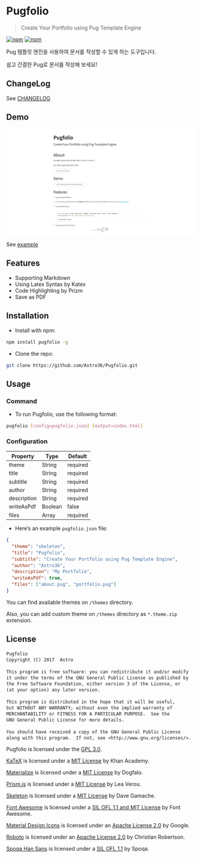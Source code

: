 # Pugfolio

> Create Your Portfolio using Pug Template Engine

[![npm](https://img.shields.io/npm/v/pugfolio.svg?style=flat-square)](https://www.npmjs.com/package/pugfolio) [![npm](https://img.shields.io/npm/dt/pugfolio.svg?style=flat-square)](https://www.npmjs.com/package/pugfolio)

Pug 템플릿 엔진을 사용하여 문서를 작성할 수 있게 하는 도구입니다.

쉽고 간결한 Pug로 문서를 작성해 보세요!

## ChangeLog

See [CHANGELOG](./CHANGELOG.md)

## Demo

![Demo](./assets/img_demo.png)

See [example](http://astro36.me/Pugfolio/example/)

## Features

- Supporting Markdown
- Using Latex Syntax by Katex
- Code Highlighting by Prizm
- Save as PDF

## Installation

- Install with npm:

```bash
npm install pugfolio -g
```

- Clone the repo:

```bash
git clone https://github.com/Astro36/Pugfolio.git
```

## Usage

### Command

- To run Pugfolio, use the following format:

``` bash
pugfolio [config=pugfolio.json] [output=index.html]
```

### Configuration

Property    | Type    | Default
----------- | ------- | --------
theme       | String  | required
title       | String  | required
subtitle    | String  | required
author      | String  | required
description | String  | required
writeAsPdf  | Boolean | false
files       | Array   | required

- Here’s an example `pugfolio.json` file:

```json
{
  "theme": "skeleton",
  "title": "Pugfolio",
  "subtitle": "Create Your Portfolio using Pug Template Engine",
  "author": "Astro36",
  "description": "My Portfolio",
  "writeAsPdf": true,
  "files": ["about.pug", "portfolio.pug"]
}
```

You can find available themes on `/themes` directory.

Also, you can add custom theme on `/themes` directory as `*.theme.zip` extension.

## License

```text
Pugfolio
Copyright (C) 2017  Astro

This program is free software: you can redistribute it and/or modify
it under the terms of the GNU General Public License as published by
the Free Software Foundation, either version 3 of the License, or
(at your option) any later version.

This program is distributed in the hope that it will be useful,
but WITHOUT ANY WARRANTY; without even the implied warranty of
MERCHANTABILITY or FITNESS FOR A PARTICULAR PURPOSE.  See the
GNU General Public License for more details.

You should have received a copy of the GNU General Public License
along with this program.  If not, see <http://www.gnu.org/licenses/>.
```

Pugfolio is licensed under the [GPL 3.0](./LICENSE).

[KaTeX](https://khan.github.io/KaTeX/) is licensed under a [MIT License](https://github.com/Khan/KaTeX/blob/master/LICENSE.txt) by Khan Academy.

[Materialize](http://materializecss.com/) is licensed under a [MIT License](https://github.com/Dogfalo/materialize/blob/master/LICENSE) by Dogfalo.

[Prism.js](http://prismjs.com) is licensed under a [MIT License](https://github.com/PrismJS/prism/blob/gh-pages/LICENSE) by Lea Verou.

[Skeleton](http://getskeleton.com) is licensed under a [MIT License](https://github.com/dhg/Skeleton/blob/master/LICENSE.md) by Dave Gamache.

[Font Awesome](http://fontawesome.io/) is licensed under a [SIL OFL 1.1 and MIT License](http://fontawesome.io/license/) by Font Awesome.

[Material Design Icons](https://material.io/icons/) is licensed under an [Apache License 2.0](https://github.com/google/material-design-icons/blob/master/LICENSE) by Google.

[Roboto](https://fonts.google.com/specimen/Roboto) is licensed under an [Apache License 2.0](http://www.apache.org/licenses/LICENSE-2.0) by Christian Robertson.

[Spoqa Han Sans](https://spoqa.github.io/spoqa-han-sans/ko-KR/) is licensed under a [SIL OFL 1.1](https://github.com/spoqa/spoqa-han-sans/blob/master/LICENSE) by Spoqa.
